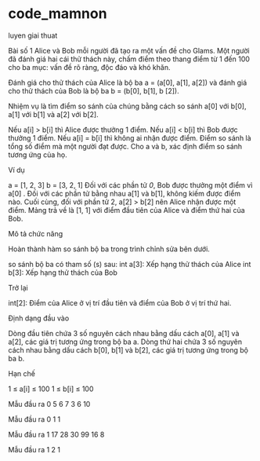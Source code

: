 # code_mamnon
luyen giai thuat

Bài số 1
Alice và Bob mỗi người đã tạo ra một vấn đề cho Glams. Một người đã đánh giá hai cái thử thách này, chấm điểm theo thang điểm từ 1 đến 100 cho ba mục: vấn đề rõ ràng, độc đáo và khó khăn.

Đánh giá cho thử thách của Alice là bộ ba a = (a[0], a[1], a[2]) và đánh giá cho thử thách của Bob là bộ ba b = (b[0], b[1], b [2]).

Nhiệm vụ là tìm điểm so sánh của chúng bằng cách so sánh a[0] với b[0], a[1] với b[1] và a[2] với b[2].

Nếu a[i] > b[i] thì Alice được thưởng 1 điểm.
Nếu a[i] < b[i] thì Bob được thưởng 1 điểm.
Nếu a[i] = b[i] thì không ai nhận được điểm.
Điểm so sánh là tổng số điểm mà một người đạt được.
Cho a và b, xác định điểm so sánh tương ứng của họ.

Ví dụ

a = [1, 2, 3]
b = [3, 2, 1]
Đối với các phần tử *0*, Bob được thưởng một điểm vì a[0] .
Đối với các phần tử bằng nhau a[1] và b[1], không kiếm được điểm nào.
Cuối cùng, đối với phần tử 2, a[2] > b[2] nên Alice nhận được một điểm.
Mảng trả về là [1, 1] với điểm đầu tiên của Alice và điểm thứ hai của Bob.

Mô tả chức năng

Hoàn thành hàm so sánh bộ ba trong trình chỉnh sửa bên dưới.

so sánh bộ ba có tham số (s) sau:
int a[3]: Xếp hạng thử thách của Alice
int b[3]: Xếp hạng thử thách của Bob

Trở lại

int[2]: Điểm của Alice ở vị trí đầu tiên và điểm của Bob ở vị trí thứ hai.

Định dạng đầu vào

Dòng đầu tiên chứa 3 số nguyên cách nhau bằng dấu cách a[0], a[1] và a[2], các giá trị tương ứng trong bộ ba a.
Dòng thứ hai chứa 3 số nguyên cách nhau bằng dấu cách b[0], b[1] và b[2], các giá trị tương ứng trong bộ ba b.

Hạn chế

1 ≤ a[i] ≤ 100
1 ≤ b[i] ≤ 100

Mẫu đầu ra 0
5 6 7
3 6 10

Mẫu đầu ra 0
1 1

Mẫu đầu ra 1
17 28 30
99 16 8

Mẫu đầu ra 1
2 1